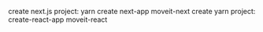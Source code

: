 create next.js project: yarn create next-app moveit-next
create yarn project: create-react-app moveit-react